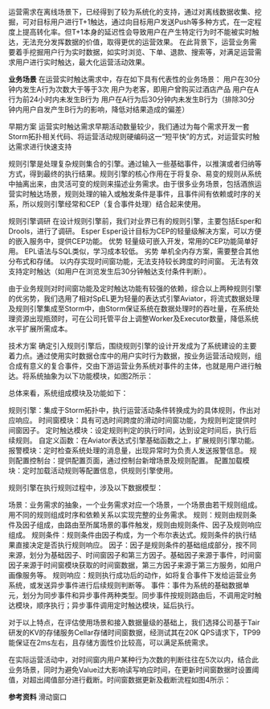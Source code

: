 
运营需求在离线场景下，已经得到了较为系统化的支持，通过对离线数据收集、挖掘，可对目标用户进行T+1触达，通过向目标用户发送Push等多种方式，在一定程度上提高转化率。但T+1本身的延迟性会导致用户在产生特定行为时不能被实时触达，无法充分发挥数据的价值，取得更优的运营效果。
在此背景下，运营业务需要着手挖掘用户行为实时数据，如实时浏览、下单、退款、搜索等，对满足运营需求用户进行实时触达，最大化运营活动效果。


**业务场景**
在运营实时触达需求中，存在如下具有代表性的业务场景：
用户在30分钟内发生A行为次数大于等于3次
用户为老客，即用户曾购买过酒店产品
用户在A行为前24小时内未发生B行为
用户在A行为后30分钟内未发生B行为（排除30分钟内用户自发产生B行为的影响，降低对结果造成的偏差）

早期方案
运营实时触达需求早期活动数量较少，我们通过为每个需求开发一套Storm拓扑相关代码、将运营活动规则硬编码这一“短平快”的方式，对运营实时触达需求进行快速支持

规则引擎是处理复杂规则集合的引擎。通过输入一些基础事件，以推演或者归纳等方式，得到最终的执行结果。规则引擎的核心作用在于将复杂、易变的规则从系统中抽离出来，由灵活可变的规则来描述业务需求。由于很多业务场景，包括酒旅运营实时触达场景，规则处理的输入或触发条件是事件，且事件间有依赖或时序的关系，所以规则引擎经常和CEP（复合事件处理）结合起来使用。

规则引擎调研
在设计规则引擎前，我们对业界已有的规则引擎，主要包括Esper和Drools，进行了调研。
Esper
Esper设计目标为CEP的轻量级解决方案，可以方便的嵌入服务中，提供CEP功能。
优势
轻量级可嵌入开发，常用的CEP功能简单好用。
EPL语法与SQL类似，学习成本较低。
劣势
单机全内存方案，需要整合其他分布式和存储。
以内存实现时间窗功能，无法支持较长跨度的时间窗。
无法有效支持定时触达（如用户在浏览发生后30分钟触达支付条件判断）。

由于业务规则对时间窗功能及定时触达功能有较强的依赖，综合以上两种规则引擎的优劣势，我们选用了相对SpEL更为轻量的表达式引擎Aviator，将流式数据处理及规则引擎集成至Storm中，由Storm保证系统在数据处理时的吞吐量，在系统处理资源出现瓶颈时，可在公司托管平台上调整Worker及Executor数量，降低系统水平扩展所需成本。

技术方案
确定引入规则引擎后，围绕规则引擎的设计开发成为了系统建设的主要着力点。通过使用实时数据仓库中的用户实时行为数据，按业务运营活动规则，组合成有意义的复合事件，交由下游运营业务系统对事件的主体，也就是用户进行触达。将系统抽象为以下功能模块，如图2所示：

总体来看，系统组成模块及功能如下：

规则引擎：集成于Storm拓扑中，执行运营活动条件转换成为的具体规则，作出对应响应。
时间窗模块：具有可选时间跨度的滑动时间窗功能，为规则判定提供时间窗因子。
定时触达模块：设定规则判定的执行时间，达到设定时间后，执行后续规则。
自定义函数：在Aviator表达式引擎基础函数之上，扩展规则引擎功能。
报警模块：定时检查系统处理的消息量，出现异常时为负责人发送报警信息。
规则配置控制台：提供配置页面，通过控制台新增场景及规则配置。
配置加载模块：定时加载活动规则等配置信息，供规则引擎使用。




规则引擎在执行规则过程中，涉及以下数据模型：

场景：业务需求的抽象，一个业务需求对应一个场景，一个场景由若干规则组成。用不同的规则组成时序和依赖关系以实现完整的业务需求。
规则：规则由规则条件及因子组成，由路由至所属场景的事件触发，规则由规则条件、因子及规则响应组成。
规则条件：规则条件由因子构成，为一个布尔表达式。规则条件的执行结果直接决定是否执行规则响应。
因子：因子是规则条件的基础组成部分，按不同来源，划分为基础因子、时间窗因子和第三方因子。基础因子来源于事件，时间窗因子来源于时间窗模块获取的时间窗数据，第三方因子来源于第三方服务，如用户画像服务等。
规则响应：规则执行成功后的动作，如将复合事件下发给运营业务系统，或发送异步事件进行后续规则判断等。
事件：事件为系统的基础数据单元，划分为同步事件和异步事件两种类型。同步事件按规则路由后，不调用定时触达模块，顺序执行；异步事件调用定时触达模块，延后执行。

对于以上特点，在评估使用场景和接入数据量级的基础上，我们选择公司基于Tair研发的KV的存储服务Cellar存储时间窗数据，经测试其在20K QPS请求下，TP99能保证在2ms左右，且存储方面性价比较高，可以满足系统需求。

在实际运营活动中，对时间窗内用户某种行为次数的判断往往在5次以内，结合此业务场景，同时为避免Value过大影响读写响应时间，在更新时间窗数据时设置阈值，对超出阈值部分进行截断。时间窗数据更新及截断流程如图4所示：

**参考资料**
滑动窗口
